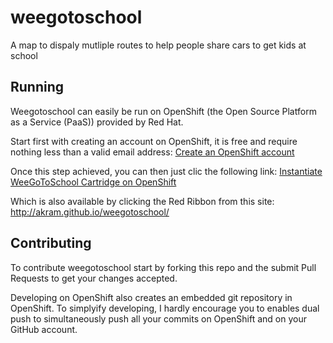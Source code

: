 # weegotoschool

A map to dispaly mutliple routes to help people share cars to get kids at school

## Running ##

Weegotoschool can easily be run on OpenShift (the Open Source Platform as a Service (PaaS)) provided by Red Hat.

Start first with creating an account on OpenShift, it is free and require nothing less than a valid email address:
[Create an OpenShift account](https://www.openshift.com/app/account/new)

Once this step achieved, you can then just clic the following link:
[Instantiate WeeGoToSchool Cartridge on OpenShift](https://openshift.redhat.com/app/console/application_types/custom?name=weegotoschool&initial_git_url=https%3A%2F%2Fgithub.com/akram/weegotoschool.git&cartridges[]=php-5.4&cartridges[]=mongodb)

Which is also available by clicking the Red Ribbon from this site: http://akram.github.io/weegotoschool/

## Contributing ##
To contribute weegotoschool start by forking this repo and the submit Pull Requests to get your changes accepted.

Developing on OpenShift also creates an embedded git repository in OpenShift.
To simplyify developing, I hardly encourage you to enables dual push to simultaneously push all your commits on OpenShift and on your GitHub account.

